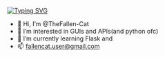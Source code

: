 


<a href="https://git.io/typing-svg"><img src="https://readme-typing-svg.demolab.com?font=Fira+Code&duration=3000&pause=500&color=F72929&center=true&vCenter=true&width=435&lines=Hey%2C+I'm+Abhay.;Coder.;Cyber+Security+Student.;Python+Developer.;Yeah%2C+that's+it." alt="Typing SVG" /></a>

- 👋 Hi, I’m @TheFallen-Cat
- 👀 I’m interested in GUIs and APIs(and python ofc) 
- 🌱 I’m currently learning Flask and 
- 📫 fallencat.user@gmail.com


